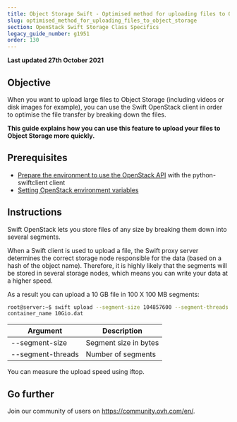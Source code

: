 ```yaml
---
title: Object Storage Swift - Optimised method for uploading files to Object Storage
slug: optimised_method_for_uploading_files_to_object_storage
section: OpenStack Swift Storage Class Specifics
legacy_guide_number: g1951
order: 130
---
```


**Last updated 27th October 2021**

## Objective

When you want to upload large files to Object Storage (including videos or disk images for example), you can use the Swift OpenStack client in order to optimise the file transfer by breaking down the files.

**This guide explains how you can use this feature to upload your files to Object Storage more quickly.**

## Prerequisites

- [Prepare the environment to use the OpenStack API](../../public-cloud/prepare_the_environment_for_using_the_openstack_api/) with the python-swiftclient client
- [Setting OpenStack environment variables](../../public-cloud/set-openstack-environment-variables/)

## Instructions

Swift OpenStack lets you store files of any size by breaking them down into several segments.

When a Swift client is used to upload a file, the Swift proxy server determines the correct storage node responsible for the data (based on a hash of the object name).
Therefore, it is highly likely that the segments will be stored in several storage nodes, which means you can write your data at a higher speed.

As a result you can upload a 10 GB file in 100 X 100 MB segments:


```bash
root@server:~$ swift upload --segment-size 104857600 --segment-threads 100
container_name 10Gio.dat
```

|Argument|Description|
|---|---|
|--segment-size|Segment size in bytes|
|--segment-threads|Number of segments|


You can measure the upload speed using iftop.

## Go further

Join our community of users on <https://community.ovh.com/en/>.
 
